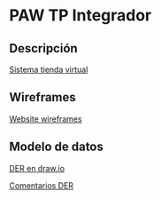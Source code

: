 # PAW TP Integrador

## Descripción

[Sistema tienda virtual](propuestas/tiendaVritual.md)

## Wireframes

[Website wireframes](https://drive.google.com/file/d/1tXy-hiiiXWPhsxC8GGx9olDPqJKver_g/view?usp=drive_link)

## Modelo de datos

[DER en draw.io](https://drive.google.com/file/d/1mYB9B2K3Yq20m6xe4iRQhX1s6F8JGkS-/view?usp=sharing)

[Comentarios DER](/Documentación/DER.md)
